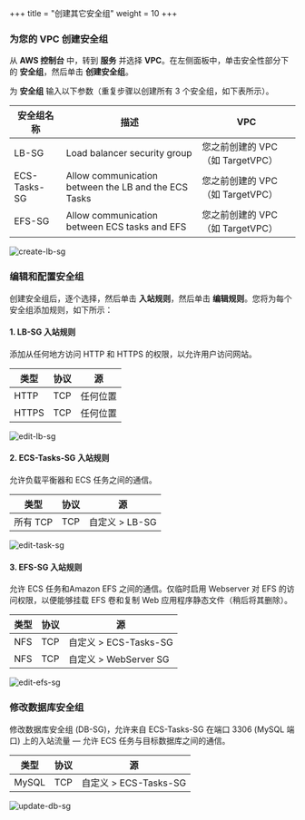 +++
title = "创建其它安全组"
weight = 10
+++


### 为您的 VPC 创建安全组

从 **AWS 控制台** 中，转到 **服务** 并选择 **VPC**。在左侧面板中，单击安全性部分下的 **安全组**，然后单击 **创建安全组**。

为 **安全组** 输入以下参数（重复步骤以创建所有 3 个安全组，如下表所示）。


| 安全组名称               | 描述      								   | VPC            |
| ---------------------- | ---------------- |----------------------------------|
| LB-SG                  | Load balancer security group            | 您之前创建的 VPC （如 TargetVPC） |
| ECS-Tasks-SG           | Allow communication between the LB and the ECS Tasks| 您之前创建的 VPC （如 TargetVPC）  |
| EFS-SG                 | Allow communication between ECS tasks and EFS       | 您之前创建的 VPC （如 TargetVPC）  |

![create-lb-sg](/ecs/create-lb-sg.zh.png)





### 编辑和配置安全组

创建安全组后，逐个选择，然后单击 **入站规则**，然后单击 **编辑规则**。您将为每个安全组添加规则，如下所示：

#### 1. LB-SG 入站规则

添加从任何地方访问 HTTP 和 HTTPS 的权限，以允许用户访问网站。

| 类型    | 协议      				   | 源            |
| ---------------------- | ---------------- |----------------|
| HTTP                | TCP            | 任何位置   |
| HTTPS               | TCP            | 任何位置   |

![edit-lb-sg](/ecs/edit-lb-sg.zh.png)


#### 2. ECS-Tasks-SG 入站规则

允许负载平衡器和 ECS 任务之间的通信。

| 类型                    | 协议     	   | 源            |
| ---------------------- | -------------- |----------------|
| 所有 TCP                | TCP            | 自定义 > LB-SG   |


![edit-task-sg](/ecs/edit-task-sg.zh.png)

#### 3. EFS-SG 入站规则

允许 ECS 任务和Amazon EFS 之间的通信。仅临时启用 Webserver 对 EFS 的访问权限，以便能够挂载 EFS 卷和复制 Web 应用程序静态文件（稍后将其删除）。

| 类型                | 协议           | 源            |
| ---------------------- | ---------- |----------------|
| NFS                | TCP            | 自定义 > ECS-Tasks-SG  |
| NFS                | TCP            | 自定义 > WebServer SG  |

![edit-efs-sg](/ecs/edit-efs-sg.zh.png)

### 修改数据库安全组

修改数据库安全组 (DB-SG)，允许来自 ECS-Tasks-SG 在端口 3306 (MySQL 端口) 上的入站流量 — 允许 ECS 任务与目标数据库之间的通信。

| 类型                  | 协议   		   | 源            |
| ---------------------- | ---------------- |----------------|
| MySQL                | TCP            | 自定义 > ECS-Tasks-SG   |


![update-db-sg](/ecs/update-db-sg.zh.png)
